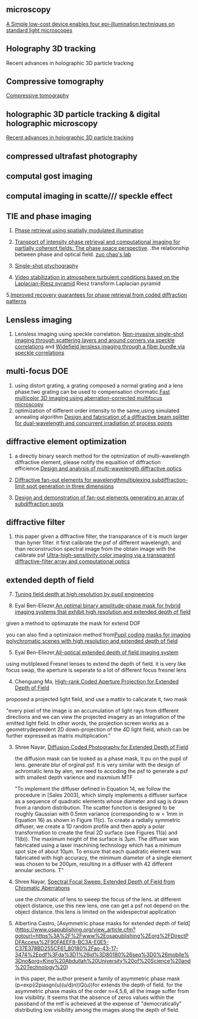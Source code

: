 ## microscopy
[A Simple low-cost device enables four epi-illumination techniques on standard light microscopes](https://www.nature.com/articles/srep20729)

## Holography 3D tracking
Recent advances in holographic 3D particle tracking

## Compressive tomography
[Compressive tomography](https://www.osapublishing.org/aop/abstract.cfm?utm_medium=Email&utm_source=Collection&utm_campaign=AOPUnderpromotedArticles&utm_term=2016&utm_content=DECEMBER&uri=aop-7-4-756)

## holographic 3D particle tracking  & digital holographic microscopy

[Recent advances in holographic 3D particle tracking](https://www.osapublishing.org/aop/abstract.cfm?utm_medium=Email&utm_source=Collection&utm_campaign=AOPUnderpromotedArticles&utm_term=2016&utm_content=DECEMBER&uri=aop-7-4-713)

## compressed ultrafast photography

## computal gost imaging

## computal imaging in scatte/// speckle effect

## TIE and phase imaging
1. [Phase retrieval using spatially modulated illumination](http://www.zuochao.org/uploads/1/1/0/7/11076000/2014_ol_speckle_tie.pdf)
2. [Transport of intensity phase retrieval and computational imaging for partially coherent fields: The phase space perspective](http://www.sciencedirect.com/science/article/pii/S0143816615000457). 
  .the relationship between phase and optical field. 
[zuo chao's lab](http://www.zuochao.org/transport-of-intensity-tie-phase-imaging.html)

3. [Single-shot ptychography](https://www.osapublishing.org/optica/abstract.cfm?uri=optica-3-1-9&origin=search#articleCitations)
4. [Video stabilization in atmosphere turbulent conditions based on the Laplacian-Riesz pyramid](https://www.osapublishing.org/oe/abstract.cfm?uri=oe-24-24-28092)
Riesz transform   Laplacian pyramid 

5.[Improved recovery guarantees for phase retrieval from coded diffraction patterns](http://www.sciencedirect.com/science/article/pii/S1063520315000986)

## Lensless imaging
1. Lensless imaging using speckle correlation. [Non-invasive single-shot imaging through
scattering layers and around corners via
speckle correlations](http://www.nature.com/nphoton/journal/v8/n10/pdf/nphoton.2014.189.pdf) and [Widefield lensless imaging through a fiber
bundle via speckle correlations](https://www.osapublishing.org/DirectPDFAccess/8B272394-052D-4793-8D2874EA4397C028_347870/oe-24-15-16835.pdf?da=1&id=347870&seq=0&mobile=no)


## multi-focus DOE

1. using distort grating, a grating composed a normal grating and a lens phase.two grating can be used to compensation chormatic.[Fast multicolor 3D imaging using aberration-corrected multifocus microscopy](http://www.nature.com/nmeth/journal/v10/n1/pdf/nmeth.2277.pdf)
2. optimization of different order intensity to the same,using simulated annealing algorithm [Design and fabrication of a diffractive beam splitter for dual-wavelength and concurrent irradiation of process points
](https://www.osapublishing.org/DirectPDFAccess/2FB05EFC-CA34-A475-5236BC1B7B4BFD98_345388/oe-24-14-16111.pdf?da=1&id=345388&seq=0&mobile=no)

## diffractive element optimization
1. a directly binary search method for the optmization of multi-wavelength diffractive element, please notify the equaltion of diffraction efficience.[Design and analysis of multi-wavelength diffractive optics](https://www.osapublishing.org/DirectPDFAccess/28A19E07-B7CF-E988-9B4EBB2EF2675417_226747/oe-20-3-2814.pdf?da=1&id=226747&seq=0&mobile=no)
2. [Diffractive fan-out elements for wavelengthmultiplexing
subdiffraction-limit spot generation in three dimensions](https://www.osapublishing.org/view_article.cfm?gotourl=https%3A%2F%2Fwww%2Eosapublishing%2Eorg%2FDirectPDFAccess%2F2D7A918C-9EB6-6A9E-B296054A0173D67F_348330%2Fao-55-23-6371%2Epdf%3Fda%3D1%26id%3D348330%26seq%3D0%26mobile%3Dno&org=King%20Abdullah%20University%20of%20Science%20and%20Technology%20)

3. [Design and demonstration of fan-out elements generating an array of subdiffraction spots](https://www.osapublishing.org/DirectPDFAccess/5B9C4830-EE08-3170-4CF4F844330E4C74_302001/oe-22-21-25196.pdf?da=1&id=302001&seq=0&mobile=no)




## diffractive filter
1. this paper given a diffractive filter, the transparance of it is much larger than byner filter. it first calibrate the psf of different wavelength, and than reconstruction spectral image from the obtain image with the calibrate psf
[Ultra-high-sensitivity color imaging via a transparent diffractive-filter array and computational optics](https://www.osapublishing.org/DirectPDFAccess/8DF2968B-B5CC-7D68-4197C6786C961E2B_332087/optica-2-11-933.pdf?da=1&id=332087&seq=0&mobile=no)


## extended depth of field ##
7. [Tuning field depth at high resolution by pupil engineering](https://www.osapublishing.org/aop/abstract.cfm?utm_medium=Email&utm_source=Collection&utm_campaign=AOPUnderpromotedArticles&utm_term=2016&utm_content=DECEMBER&uri=aop-7-4-814)

6. Eyal Ben-Eliezer,[An optimal binary amplitude-phase mask for hybrid
imaging systems that exhibit high resolution and
extended depth of field](https://www.osapublishing.org/DirectPDFAccess/8CB56C81-E73B-B8D2-1B93CCDA54DD1B04_175057/oe-16-25-20540.pdf?da=1&id=175057&seq=0&mobile=no)

given a method to optimazate the mask for extend DOF

you can also find a optimizaion method from[Pupil coding masks for imaging polychromatic
scenes with high resolution and extended depth
of field ](https://www.osapublishing.org/DirectPDFAccess/8C9A88EF-AEE4-89C0-C34A01907A102310_203692/oe-18-15-15569.pdf?da=1&id=203692&seq=0&mobile=no)

5. Eyal Ben-Eliezer,[All-optical extended depth of field
imaging system](http://iopscience.iop.org/article/10.1088/1464-4258/5/5/359/pdf)

using mutilplexed Fresnel lenses to extend the depth of field. it is very like focus swap, the aperture is seperate to a lot of different focus fresnel lens

4. Chenguang Ma, [High-rank Coded Aperture Projection for Extended Depth of Field](http://web.media.mit.edu/~gordonw/research/HR3DProjector_ICCP2013.pdf)

  proposed a projected light field, and use a mattix to calicarate it, two mask
  
  "every pixel of the image is an accumulation of light rays from different directions and we can view the projected
imagery as an integration of the emitted light field. In other words, the projection screen works as a geometrydependent
2D down-projection of the 4D light field, which can be further expressed as matrix multiplication."

3. Shree Nayar, [Diffusion Coded Photography for Extended Depth of Field](http://www1.cs.columbia.edu/CAVE/publications/pdfs/Cossairt_SIGGRAPH10.pdf)

   the diffusion mask can be looked as a phase mask, it pu on the pupil of lens. generate blur of orginal psf.
   It is very similar with the design of achromatic lens by alen, we need to accoding the psf to generate a psf with smallest depth varience and maxmium MTF
   
   "To implement the diffuser defined in Equation 14, we follow the procedure in [Sales 2003], which simply implements a diffuser
surface as a sequence of quadratic elements whose diameter and sag is drawn from a random distribution. The scatter function is designed to be roughly Gaussian with 0.5mm variance (corresponding to w = 1mm in Equation 16) as shown in Figure 11(c). To create
a radially symmetric diffuser, we create a 1D random profile and then apply a polar transformation to create the final 2D surface (see
Figures 11(a) and 11(b)). The maximum height of the surface is 3µm. The diffuser was fabricated using a laser machining technology
which has a minimum spot size of about 10µm. To ensure that each quadratic element was fabricated with high accuracy, the minimum diameter of a single element was chosen to be 200µm, resulting in a diffuser with 42 different annular sections. T"

2. Shree Nayar, [Spectral Focal Sweep: Extended Depth of Field from Chromatic Aberrations](http://ieeexplore.ieee.org/stamp/stamp.jsp?tp=&arnumber=5585101)
   
    use the chromatic of lens to sweep the focus of the lens. at different object distance, use this new lens, one can get a 
    psf not depend on the object distance. this lens is limited on the widespectral application


1. Albertina Castro, [Asymmetric phase masks for extended depth of field] (https://www.osapublishing.org/view_article.cfm?gotourl=https%3A%2F%2Fwww%2Eosapublishing%2Eorg%2FDirectPDFAccess%2F90FAEEF8-BC3A-E0E5-C37E378BD255CF61_80180%2Fao-43-17-3474%2Epdf%3Fda%3D1%26id%3D80180%26seq%3D0%26mobile%3Dno&org=King%20Abdullah%20University%20of%20Science%20and%20Technology%20)
   
   in this paper, the author present a family of asymmetric phase mask (p=exp(i2piasgn(u)(u/d)n))Q(u))for extends the depth of field. for the asymmetric
   phase masks of the order n=4,5,6, all the image suffer from low visibility. It seems that the absence of zeros values within the passband of
   the mtf is acheieved at the expense of "democratically" distributing low visibility among the images along the depth of field.
